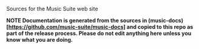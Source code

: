 Sources for the Music Suite web site

**NOTE Documentation is generated from the sources in (music-docs)[https://github.com/music-suite/music-docs] and copied to this repo as part of the release process. Please do not edit anything here unless you know what you are doing.**
